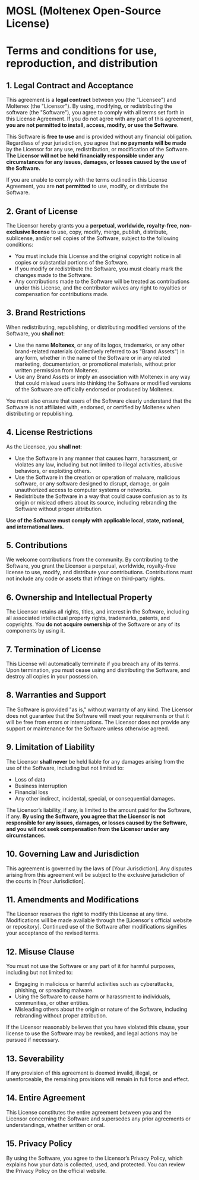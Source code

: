 # MOSL (Moltenex Open-Source License)

# Terms and conditions for use, reproduction, and distribution

## 1. **Legal Contract and Acceptance**

This agreement is a **legal contract** between you (the "Licensee") and Moltenex (the "Licensor"). By using, modifying, or redistributing the software (the "Software"), you agree to comply with all terms set forth in this License Agreement. If you do not agree with any part of this agreement, **you are not permitted to install, access, modify, or use the Software**.

This Software is **free to use** and is provided without any financial obligation. Regardless of your jurisdiction, you agree that **no payments will be made** by the Licensor for any use, redistribution, or modification of the Software. **The Licensor will not be held financially responsible under any circumstances for any issues, damages, or losses caused by the use of the Software.**

If you are unable to comply with the terms outlined in this License Agreement, you are **not permitted** to use, modify, or distribute the Software.

## 2. **Grant of License**

The Licensor hereby grants you a **perpetual, worldwide, royalty-free, non-exclusive license** to use, copy, modify, merge, publish, distribute, sublicense, and/or sell copies of the Software, subject to the following conditions:

- You must include this License and the original copyright notice in all copies or substantial portions of the Software.
- If you modify or redistribute the Software, you must clearly mark the changes made to the Software.
- Any contributions made to the Software will be treated as contributions under this License, and the contributor waives any right to royalties or compensation for contributions made.

## 3. **Brand Restrictions**

When redistributing, republishing, or distributing modified versions of the Software, you **shall not**:

- Use the name **Moltenex**, or any of its logos, trademarks, or any other brand-related materials (collectively referred to as "Brand Assets") in any form, whether in the name of the Software or in any related marketing, documentation, or promotional materials, without prior written permission from Moltenex.
- Use any Brand Assets or imply an association with Moltenex in any way that could mislead users into thinking the Software or modified versions of the Software are officially endorsed or produced by Moltenex.

You must also ensure that users of the Software clearly understand that the Software is not affiliated with, endorsed, or certified by Moltenex when distributing or republishing.

## 4. **License Restrictions**

As the Licensee, you **shall not**:

- Use the Software in any manner that causes harm, harassment, or violates any law, including but not limited to illegal activities, abusive behaviors, or exploiting others.
- Use the Software in the creation or operation of malware, malicious software, or any software designed to disrupt, damage, or gain unauthorized access to computer systems or networks.
- Redistribute the Software in a way that could cause confusion as to its origin or mislead others about its source, including rebranding the Software without proper attribution.

**Use of the Software must comply with applicable local, state, national, and international laws.**

## 5. **Contributions**

We welcome contributions from the community. By contributing to the Software, you grant the Licensor a perpetual, worldwide, royalty-free license to use, modify, and distribute your contributions. Contributions must not include any code or assets that infringe on third-party rights.

## 6. **Ownership and Intellectual Property**

The Licensor retains all rights, titles, and interest in the Software, including all associated intellectual property rights, trademarks, patents, and copyrights. You **do not acquire ownership** of the Software or any of its components by using it.

## 7. **Termination of License**

This License will automatically terminate if you breach any of its terms. Upon termination, you must cease using and distributing the Software, and destroy all copies in your possession.

## 8. **Warranties and Support**

The Software is provided "as is," without warranty of any kind. The Licensor does not guarantee that the Software will meet your requirements or that it will be free from errors or interruptions. The Licensor does not provide any support or maintenance for the Software unless otherwise agreed.

## 9. **Limitation of Liability**

The Licensor **shall never** be held liable for any damages arising from the use of the Software, including but not limited to:

- Loss of data
- Business interruption
- Financial loss
- Any other indirect, incidental, special, or consequential damages.

The Licensor’s liability, if any, is limited to the amount paid for the Software, if any. **By using the Software, you agree that the Licensor is not responsible for any issues, damages, or losses caused by the Software, and you will not seek compensation from the Licensor under any circumstances.**

## 10. **Governing Law and Jurisdiction**

This agreement is governed by the laws of [Your Jurisdiction]. Any disputes arising from this agreement will be subject to the exclusive jurisdiction of the courts in [Your Jurisdiction].

## 11. **Amendments and Modifications**

The Licensor reserves the right to modify this License at any time. Modifications will be made available through the [Licensor's official website or repository]. Continued use of the Software after modifications signifies your acceptance of the revised terms.

## 12. **Misuse Clause**

You must not use the Software or any part of it for harmful purposes, including but not limited to:

- Engaging in malicious or harmful activities such as cyberattacks, phishing, or spreading malware.
- Using the Software to cause harm or harassment to individuals, communities, or other entities.
- Misleading others about the origin or nature of the Software, including rebranding without proper attribution.

If the Licensor reasonably believes that you have violated this clause, your license to use the Software may be revoked, and legal actions may be pursued if necessary.

## 13. **Severability**

If any provision of this agreement is deemed invalid, illegal, or unenforceable, the remaining provisions will remain in full force and effect.

## 14. **Entire Agreement**

This License constitutes the entire agreement between you and the Licensor concerning the Software and supersedes any prior agreements or understandings, whether written or oral.

## 15. **Privacy Policy**

By using the Software, you agree to the Licensor’s Privacy Policy, which explains how your data is collected, used, and protected. You can review the Privacy Policy on the official website.

